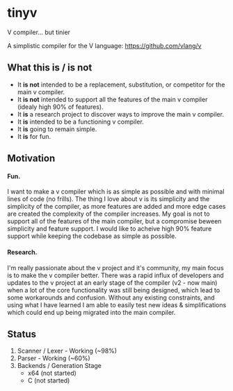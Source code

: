 # tinyv
V compiler... but tinier

A simplistic compiler for the V language: https://github.com/vlang/v

## What this is / is not
* It **is not** intended to be a replacement, substitution, or competitor for the main v compiler.
* It **is not** intended to support all the features of the main v compiler (idealy high 90% of features).
* It **is** a research project to discover ways to improve the main v compiler.
* It **is** intended to be a functioning v compiler.
* It **is** going to remain simple.
* It **is** for fun.

## Motivation
#### Fun.
I want to make a v compiler which is as simple as possible and with minimal lines of code (no frills).
The thing I love about v is its simplicity and the simplicity of the compiler, as more features are added and more edge cases are created the complexity of the compiler increases.
My goal is not to support all of the features of the main compiler, but a compromise beween simplicity and feature support. I would like to acheive high 90% feature support while keeping the codebase as simple as possible.
#### Research.
I'm really passionate about the v project and it's community, my main focus is to make the v compiler better.
There was a rapid influx of developers and updates to the v project at an early stage of the compiler (v2 - now main) when a lot of the core functionality was still being designed, which lead to some workarounds and confusion.
Without any existing constraints, and using what I have learned I am able to easily test new ideas & simplifications which could end up being migrated into the main compiler.

## Status
1. Scanner / Lexer - Working (~98%)
2. Parser - Working (~60%)
3. Backends / Generation Stage
   - x64 (not started)
   - C (not started)
